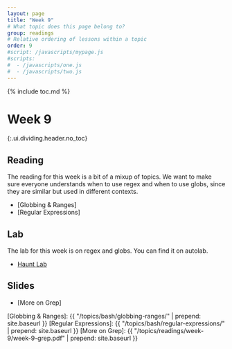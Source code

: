 ```yaml
---
layout: page
title: "Week 9"
# What topic does this page belong to?
group: readings
# Relative ordering of lessons within a topic
order: 9
#script: /javascripts/mypage.js
#scripts:
#  - /javascripts/one.js
#  - /javascripts/two.js
---
```



{% include toc.md %}

# Week 9
{:.ui.dividing.header.no_toc}

## Reading

The reading for this week is a bit of a mixup of topics. We want to make sure
everyone understands when to use regex and when to use globs, since they are
similar but used in different contexts.

- [Globbing & Ranges]
- [Regular Expressions]

## Lab

The lab for this week is on regex and globs. You can find it on autolab.

- [Haunt Lab](https://autolab.andrew.cmu.edu/courses/07131-f20/assessments/hauntlab)

## Slides

- [More on Grep]

[Globbing & Ranges]:        {{ "/topics/bash/globbing-ranges/"          | prepend: site.baseurl }}
[Regular Expressions]:      {{ "/topics/bash/regular-expressions/"      | prepend: site.baseurl }}
[More on Grep]:        {{ "/topics/readings/week-9/week-9-grep.pdf" | prepend: site.baseurl }}
